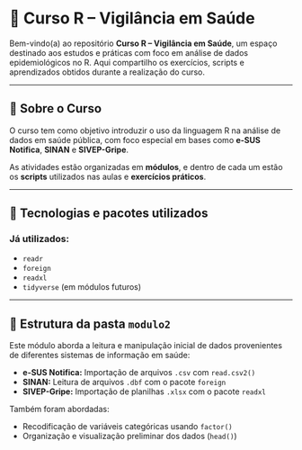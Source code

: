 # 🧪 Curso R – Vigilância em Saúde

Bem-vindo(a) ao repositório **Curso R – Vigilância em Saúde**, um espaço destinado aos estudos e práticas com foco em análise de dados epidemiológicos no R. 
Aqui compartilho os exercícios, scripts e aprendizados obtidos durante a realização do curso.

---

## 📘 Sobre o Curso

O curso tem como objetivo introduzir o uso da linguagem R na análise de dados em saúde pública, com foco especial em bases como **e-SUS Notifica**, **SINAN** e **SIVEP-Gripe**.

As atividades estão organizadas em **módulos**, e dentro de cada um estão os **scripts** utilizados nas aulas e **exercícios práticos**.

---

## 🧰 Tecnologias e pacotes utilizados

### Já utilizados:
- `readr`
- `foreign`
- `readxl`
- `tidyverse` (em módulos futuros)


---

## 📁 Estrutura da pasta `modulo2`

Este módulo aborda a leitura e manipulação inicial de dados provenientes de diferentes sistemas de informação em saúde:

- **e-SUS Notifica:** Importação de arquivos `.csv` com `read.csv2()`
- **SINAN:** Leitura de arquivos `.dbf` com o pacote `foreign`
- **SIVEP-Gripe:** Importação de planilhas `.xlsx` com o pacote `readxl`

Também foram abordadas:
- Recodificação de variáveis categóricas usando `factor()`
- Organização e visualização preliminar dos dados (`head()`)


